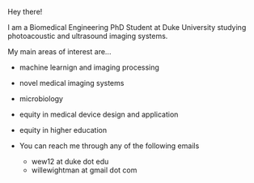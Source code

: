 Hey there!

I am a Biomedical Engineering PhD Student at Duke University studying photoacoustic and ultrasound imaging systems.

My main areas of interest are...
 - machine learnign and imaging processing
 - novel medical imaging systems
 - microbiology
 - equity in medical device design and application
 - equity in higher education


- You can reach me through any of the following emails
  - wew12 at duke dot edu
  - willewightman at gmail dot com

<!---
wewightman/wewightman is a ✨ special ✨ repository because its `README.md` (this file) appears on your GitHub profile.
You can click the Preview link to take a look at your changes.
--->
